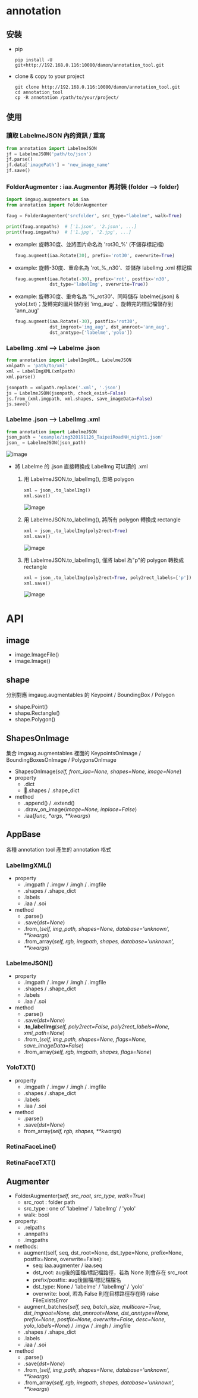 # annotation
## 安裝
- pip
    ```shell
    pip install -U git+http://192.168.0.116:10080/damon/annotation_tool.git
    ```

- clone & copy to your project
    ```shell
    git clone http://192.168.0.116:10080/damon/annotation_tool.git
    cd annotation_tool
    cp -R annotation /path/to/your/project/
    ```

## 使用

### 讀取 LabelmeJSON 內的資訊 / 重寫
```python
from annotation import LabelmeJSON
jf = LabelmeJSON('path/to/json')
jf.parse()
jf.data['imagePath'] = 'new_image_name'
jf.save()
```

### FolderAugmenter : iaa.Augmenter 再封裝 (folder --> folder)
```python
import imgaug.augmenters as iaa
from annotation import FolderAugmenter

faug = FolderAugmenter('srcfolder', src_type="labelme", walk=True)

print(faug.annpaths)  # ['1.json', '2.json', ...]
print(faug.imgpaths)  # ['1.jpg', '2.jpg', ...]
```
- example: 旋轉30度、並將圖片命名為 'rot30_%' (不儲存標記檔)
  ```python
  faug.augment(iaa.Rotate(30), prefix='rot30', overwrite=True)
  ```
- example: 旋轉-30度、重命名為 'rot_%_n30'、並儲存 labelImg .xml 標記檔
  ```python
  faug.augment(iaa.Rotate(-30), prefix='rot', postfix='n30',
               dst_type='labelImg', overwrite=True))
  ```
- example: 旋轉30度、重命名為 '%_rot30'、同時儲存 labelme(.json) & yolo(.txt)；旋轉完的圖片儲存到 'img_aug' 、旋轉完的標記檔儲存到 'ann_aug'
  ```python
  faug.augment(iaa.Rotate(-30), postfix='rot30',
               dst_imgroot='img_aug', dst_annroot='ann_aug',
               dst_anntype=['labelme','yolo'])
  ```

### LabelImg .xml --> Labelme .json
```python
from annotation import LabelImgXML, LabelmeJSON
xmlpath = 'path/to/xml'
xml = LabelImgXML(xmlpath)
xml.parse()

jsonpath = xmlpath.replace('.xml', '.json')
js = LabelmeJSON(jsonpath, check_exist=False)
js.from_(xml.imgpath, xml.shapes, save_imageData=False)
js.save()

```


### Labelme .json --> LabelImg .xml
```python
from annotation import LabelmeJSON
json_path = 'example/img320191126_TaipeiRoadNH_night1.json'
json_ = LabelmeJSON(json_path)
```
![image](example/sample_labelme%20.png)
- 將 Labelme 的 .json 直接轉換成 LabelImg 可以讀的 .xml
    1. 用 LabelmeJSON.to_labelImg(), 忽略 polygon
        ```python
        xml = json_.to_labelImg()
        xml.save()
        ```
        ![image](example/sample_xml1.png)

    2. 用 LabelmeJSON.to_labelImg(), 將所有 polygon 轉換成  rectangle
        ```python
        xml = json_.to_labelImg(poly2rect=True)
        xml.save()
        ```
        ![image](example/sample_xml2.png)
    
    3. 用 LabelmeJSON.to_labelImg(), 僅將 label 為"p"的 polygon 轉換成  rectangle
        ```python
        xml = json_.to_labelImg(poly2rect=True, poly2rect_labels=['p'])
        xml.save()
        ```
        ![image](example/sample_xml3.png)


# API
## image
- image.ImageFile()
- image.Image()

## shape
分別對應 imgaug.augmentables 的 Keypoint / BoundingBox / Polygon
- shape.Point()
- shape.Rectangle()
- shape.Polygon()

## ShapesOnImage
集合 imgaug.augmentables 裡面的 KeypointsOnImage / BoundingBoxesOnImage / PolygonsOnImage
- ShapesOnImage(_self, from_iaa=None, shapes=None, image=None_)
- property
  - .dict
  - .shapes / .shape_dict
- method
  - .append() / .extend()
  - .draw_on_image(_image=None, inplace=False_)
  - .iaa(_func, *args, **kwargs_)

## AppBase
各種 annotation tool 產生的 annotation 格式
### LabelImgXML()
- property
  - .imgpath / .imgw / .imgh / .imgfile
  - .shapes / .shape_dict
  - .labels
  - .iaa / .soi
- method
  - .parse()
  - .save(_dst=None_)
  - .from_(_self, img_path, shapes=None, database='unknown', **kwargs_)
  - .from_array(_self, rgb, imgpath, shapes, database='unknown', **kwargs_)

### LabelmeJSON()
- property
  - .imgpath / .imgw / .imgh / .imgfile
  - .shapes / .shape_dict
  - .labels
  - .iaa / .soi
- method
  - .parse()
  - .save(_dst=None_)
  - .**to_labelImg**(_self, poly2rect=False, poly2rect_labels=None, xml_path=None_)
  - .from_(*self, img_path, shapes=None, flags=None, save_imageData=False*)
  - .from_array(*self, rgb, imgpath, shapes, flags=None*)

### YoloTXT()
- property
  - .imgpath / .imgw / .imgh / .imgfile
  - .shapes / .shape_dict
  - .labels
  - .iaa / .soi
- method
  - .parse()
  - .save(_dst=None_)
  - from_array(_self, rgb, shapes, **kwargs_)

### RetinaFaceLine()
### RetinaFaceTXT()

## Augmenter
- FolderAugmenter(*self, src_root, src_type, walk=True*)
  - src_root : folder path
  - src_type : one of 'labelme' / 'labelImg' / 'yolo'
  - walk: bool
- property:
  - .relpaths
  - .annpaths
  - .imgpaths
- methods:
  - augment(self, seq, dst_root=None, dst_type=None, prefix=None, postfix=None, overwrite=False):
    - seq: iaa.augmenter / iaa.seq
    - dst_root: aug後的圖檔/標記檔路徑，若為 None 則會存在 src_root
    - prefix/postfix: aug後圖檔/標記檔檔名
    - dst_type: None / 'labelme' / 'labelImg' / 'yolo'
    - overwrite: bool, 若為 False 則在目標路徑存在時 raise FileExistsError
  - augment_batches(_self, seq,
                    batch_size, multicore=True,
                    dst_imgroot=None,
                    dst_annroot=None, dst_anntype=None,
                    prefix=None, postfix=None, overwrite=False,
                    desc=None,
                    yolo_labels=None_) / .imgw / .imgh / .imgfile
  - .shapes / .shape_dict
  - .labels
  - .iaa / .soi
- method
  - .parse()
  - .save(_dst=None_)
  - .from_(_self, img_path, shapes=None, database='unknown', **kwargs_)
  - .from_array(_self, rgb, imgpath, shapes, database='unknown', **kwargs_)
